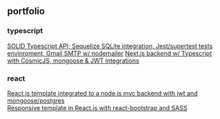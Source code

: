 ## portfolio

### typescript

<a href="https://github.com/gabtonete/solid-typescript">SOLID Typescript API; Sequelize SQLite integration, Jest/supertest tests envinroment, Gmail SMTP w/ nodemailer</a>
<a href="https://github.com/gabtonete/backend-devagram-next-ts">Next.js backend w/ Typescript with CosmicJS, mongoose & JWT integrations</a>

### react

<a href="https://github.com/gabtonete/frontend-task-reactjs">React.js template integrated to a node.js mvc backend with jwt and mongoose/postgres</a>
<br>
<a href="https://github.com/gabtonete/frontend-template-reactjs">Responsive template in React.js with react-bootstrap and SASS</a>
